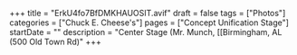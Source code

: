 +++
title = "ErkU4fo7BfDMKHAUOSIT.avif"
draft = false
tags = ["Photos"]
categories = ["Chuck E. Cheese's"]
pages = ["Concept Unification Stage"]
startDate = ""
description = "Center Stage (Mr. Munch, [[Birmingham, AL (500 Old Town Rd)"
+++
